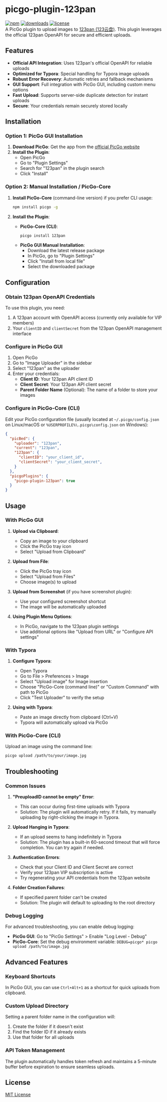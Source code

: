 # picgo-plugin-123pan

[![npm](https://img.shields.io/npm/v/picgo-plugin-123pan.svg?style=flat-square)](https://www.npmjs.com/package/picgo-plugin-123pan)
[![downloads](https://img.shields.io/npm/dt/picgo-plugin-123pan.svg?style=flat-square)](https://www.npmjs.com/package/picgo-plugin-123pan)
[![license](https://img.shields.io/npm/l/picgo-plugin-123pan.svg?style=flat-square)](https://github.com/WhiteByeBye/picgo-plugin-123pan/blob/master/LICENSE)  
A PicGo plugin to upload images to [123pan (123云盘)](https://www.123pan.com/). This plugin leverages the official 123pan OpenAPI for secure and efficient uploads.

## Features

- **Official API Integration**: Uses 123pan's official OpenAPI for reliable uploads
- **Optimized for Typora**: Special handling for Typora image uploads
- **Robust Error Recovery**: Automatic retries and fallback mechanisms
- **GUI Support**: Full integration with PicGo GUI, including custom menu options
- **Fast Upload**: Supports server-side duplicate detection for instant uploads
- **Secure**: Your credentials remain securely stored locally

## Installation

### Option 1: PicGo GUI Installation

1. **Download PicGo**: Get the app from the [official PicGo website](https://molunerfinn.com/PicGo/)
2. **Install the Plugin**: 
   - Open PicGo
   - Go to "Plugin Settings"
   - Search for "123pan" in the plugin search
   - Click "Install"

### Option 2: Manual Installation / PicGo-Core

1. **Install PicGo-Core** (command-line version) if you prefer CLI usage:
   ```bash
   npm install picgo -g
   ```

2. **Install the Plugin**:
   - **PicGo-Core (CLI)**:
     ```bash
     picgo install 123pan
     ```
   - **PicGo GUI Manual Installation**:
     - Download the latest release package
     - In PicGo, go to "Plugin Settings"
     - Click "Install from local file"
     - Select the downloaded package

## Configuration

### Obtain 123pan OpenAPI Credentials

To use this plugin, you need:
1. A 123pan account with OpenAPI access (currently only available for VIP members)
2. Your `clientID` and `clientSecret` from the 123pan OpenAPI management interface

### Configure in PicGo GUI

1. Open PicGo
2. Go to "Image Uploader" in the sidebar
3. Select "123pan" as the uploader
4. Enter your credentials:
   - **Client ID**: Your 123pan API client ID
   - **Client Secret**: Your 123pan API client secret
   - **Parent Folder Name** (Optional): The name of a folder to store your images

### Configure in PicGo-Core (CLI)

Edit your PicGo configuration file (usually located at `~/.picgo/config.json` on Linux/macOS or `%USERPROFILE%\.picgo\config.json` on Windows):

```json
{
  "picBed": {
    "uploader": "123pan",
    "current": "123pan",
    "123pan": {
      "clientID": "your_client_id",
      "clientSecret": "your_client_secret",
    }
  },
  "picgoPlugins": {
    "picgo-plugin-123pan": true
  }
}
```

## Usage

### With PicGo GUI

1. **Upload via Clipboard**:
   - Copy an image to your clipboard
   - Click the PicGo tray icon
   - Select "Upload from Clipboard"

2. **Upload from File**:
   - Click the PicGo tray icon
   - Select "Upload from Files"
   - Choose image(s) to upload

3. **Upload from Screenshot** (if you have screenshot plugin):
   - Use your configured screenshot shortcut
   - The image will be automatically uploaded

4. **Using Plugin Menu Options**:
   - In PicGo, navigate to the 123pan plugin settings
   - Use additional options like "Upload from URL" or "Configure API settings"

### With Typora

1. **Configure Typora**:
   - Open Typora
   - Go to File > Preferences > Image
   - Select "Upload image" for Image insertion
   - Choose "PicGo-Core (command line)" or "Custom Command" with path to PicGo
   - Click "Test Uploader" to verify the setup

2. **Using with Typora**:
   - Paste an image directly from clipboard (Ctrl+V)
   - Typora will automatically upload via PicGo

### With PicGo-Core (CLI)

Upload an image using the command line:

```bash
picgo upload /path/to/your/image.jpg
```

## Troubleshooting

### Common Issues

1. **"PreuploadID cannot be empty" Error**:
   - This can occur during first-time uploads with Typora
   - Solution: The plugin will automatically retry. If it fails, try manually uploading by right-clicking the image in Typora.

2. **Upload Hanging in Typora**:
   - If an upload seems to hang indefinitely in Typora
   - Solution: The plugin has a built-in 60-second timeout that will force completion. You can try again if needed.

3. **Authentication Errors**:
   - Check that your Client ID and Client Secret are correct
   - Verify your 123pan VIP subscription is active
   - Try regenerating your API credentials from the 123pan website

4. **Folder Creation Failures**:
   - If specified parent folder can't be created
   - Solution: The plugin will default to uploading to the root directory

### Debug Logging

For advanced troubleshooting, you can enable debug logging:

- **PicGo GUI**: Go to "PicGo Settings" > Enable "Log Level - Debug"
- **PicGo-Core**: Set the debug environment variable: `DEBUG=picgo* picgo upload /path/to/image.jpg`

## Advanced Features

### Keyboard Shortcuts

In PicGo GUI, you can use `Ctrl+Alt+1` as a shortcut for quick uploads from clipboard.

### Custom Upload Directory

Setting a parent folder name in the configuration will:
1. Create the folder if it doesn't exist
2. Find the folder ID if it already exists
3. Use that folder for all uploads

### API Token Management

The plugin automatically handles token refresh and maintains a 5-minute buffer before expiration to ensure seamless uploads.

## License

[MIT License](LICENSE)